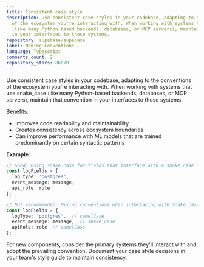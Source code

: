 ```yaml
---
title: Consistent case style
description: Use consistent case styles in your codebase, adapting to the conventions
  of the ecosystem you're interacting with. When working with systems that use snake_case
  (like many Python-based backends, databases, or MCP servers), maintain that convention
  in your interfaces to those systems.
repository: supabase/supabase
label: Naming Conventions
language: Typescript
comments_count: 2
repository_stars: 86070
---
```


Use consistent case styles in your codebase, adapting to the conventions of the ecosystem you're interacting with. When working with systems that use snake_case (like many Python-based backends, databases, or MCP servers), maintain that convention in your interfaces to those systems.

Benefits:
- Improves code readability and maintainability
- Creates consistency across ecosystem boundaries
- Can improve performance with ML models that are trained predominantly on certain syntactic patterns

**Example:**
```typescript
// Good: Using snake_case for fields that interface with a snake_case system
const logFields = {
  log_type: 'postgres',
  event_message: message,
  api_role: role
};

// Not recommended: Mixing conventions when interfacing with snake_case systems
const logFields = {
  logType: 'postgres',  // camelCase
  event_message: message,  // snake_case
  apiRole: role  // camelCase
};
```

For new components, consider the primary systems they'll interact with and adopt the prevailing convention. Document your case style decisions in your team's style guide to maintain consistency.
